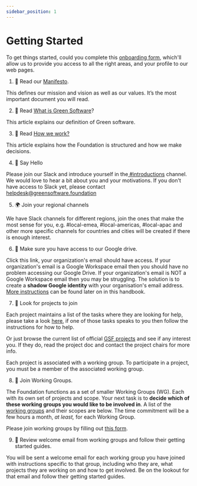 ```yaml
---
sidebar_position: 1
---
```


# Getting Started

To get things started, could you complete this [onboarding form](https://greensoftware.foundation/onboarding/), which'll allow us to provide you access to all the right areas, and your profile to our web pages.



1. 📖  Read our [Manifesto](https://greensoftware.foundation/manifesto). 

This defines our mission and vision as well as our values. It’s the most important document you will read.



2. 📖 Read [What is Green Software](https://greensoftware.foundation/articles/what-is-green-software)?

This article explains our definition of Green software.



3. 📖 Read [How we work?](https://greensoftware.foundation/articles/welcome-to-the-green-software-foundation)

This article explains how the Foundation is structured and how we make decisions.



4. 👋  Say Hello

Please join our Slack and introduce yourself in the[ #introductions](https://nam06.safelinks.protection.outlook.com/?url=https%3A%2F%2Fgreensoftware-zzk1035.slack.com%2Farchives%2FC023N44UGN8&data=04%7C01%7CAsim.Hussain%40microsoft.com%7C4d82df08530544487f5c08d955ad382f%7C72f988bf86f141af91ab2d7cd011db47%7C1%7C0%7C637635026083030844%7CUnknown%7CTWFpbGZsb3d8eyJWIjoiMC4wLjAwMDAiLCJQIjoiV2luMzIiLCJBTiI6Ik1haWwiLCJXVCI6Mn0%3D%7C2000&sdata=MF4qSmxH4I8cc550xxg7x4G1TN2sHcUiuLREV%2Bwwfa8%3D&reserved=0) channel. We would love to hear a bit about you and your motivations. If you don't have access to Slack yet, please contact helpdesk@greensoftware.foundation



5. 🌍  Join your regional channels

We have Slack channels for different regions, join the ones that make the most sense for you, e.g. #local-emea, #local-americas, #local-apac and other more specific channels for countries and cities will be created if there is enough interest.



6. 🤔 Make sure you have access to our Google drive.

Click this link, your organization's email should have access. If your organization's email is a Google Workspace email then you should have no problem accessing our Google Drive. If your organization's email is NOT a Google Workspace email then you may be struggling. The solution is to create a **shadow Google identity** with your organisation's email address. [More instructions](#heading=h.e0ytvd1ce8ts) can be found later on in this handbook. 

 



7. 🤝  Look for projects to join

Each project maintains a list of the tasks where they are looking for help, please take a look [here](https://github.com/issues?q=is%3Aopen+is%3Aissue+archived%3Afalse+user%3AGreen-Software-Foundation+label%3A%22help+wanted%22+), if one of those tasks speaks to you then follow the instructions for how to help.

Or just browse the current list of official [GSF projects](https://greensoftware.foundation/projects) and see if any interest you. If they do, read the project doc and contact the project chairs for more info. 

Each project is associated with a working group. To participate in a project, you must be a member of the associated working group.



8. 🤝  Join Working Groups.

The Foundation functions as a set of smaller Working Groups (WG). Each with its own set of projects and scope. Your next task is to **decide which of these working groups you would like to be involved in**. A list of the [working groups](#heading=h.trlvmoyq7oly) and their scopes are below. The time commitment will be a few hours a month, _at least,_ for each Working Group. 

Please join working groups by filling out [this form](https://greensoftware.foundation/onboarding/).



9. 👀  Review welcome email from working groups and follow their getting started guides.

You will be sent a welcome email for each working group you have joined with instructions specific to that group, including who they are, what projects they are working on and how to get involved. Be on the lookout for that email and follow their getting started guides.